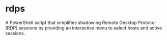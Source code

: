 # rdps
A PowerShell script that simplifies shadowing Remote Desktop Protocol (RDP) sessions by providing an interactive menu to select hosts and active sessions.
